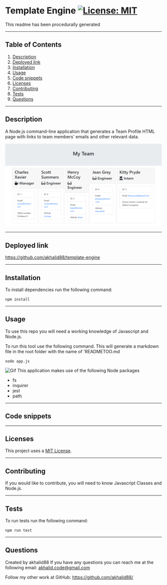 # Template Engine  [![License: MIT](https://img.shields.io/badge/License-MIT-yellow.svg)](https://opensource.org/licenses/MIT) 
This readme has been procedurally generated 

-----------------------
## Table of Contents
1. [Description](#description)
2. [Deployed link](#deployed-link)
3. [Installation](#installation)
4. [Usage](#usage)
5. [Code snippets](#code-snippets)
6. [Licenses](#licenses)
7. [Contributing](#contributing)
8. [Tests](#tests)
9. [Questions](#questions)

-----------------------
## Description
A Node.js command-line application that generates a Team Profile HTML page with links to team members' emails and other relevant data.

![Main](assets/main.png)

-----------------------
## Deployed link
https://github.com/akhalid88/template-engine

-----------------------
## Installation
To install dependencies run the following command:
```
npm install
```

-----------------------
## Usage
To use this repo you will need a working knowledge of Javascript and Node.js. 

To run this tool use the following command. This will generate a markdown file in the root folder with the name of 'READMETOO.md

```
node app.js
```
![Gif]()
This application makes use of the following Node packages
- fs
- inquirer
- jest
- path

-----------------------
## Code snippets

-----------------------
## Licenses
This project uses a [MIT License](https://opensource.org/licenses/MIT). 

-----------------------
## Contributing
If you would like to contribute, you will need to know Javascript Classes and Node.js.

-----------------------
## Tests
To run tests run the following command:
```
npm run test
```

-----------------------
## Questions
Created by akhalid88
If you have any questions you can reach me at the following email: [akhalid.code@gmail.com](mailto:akhalid.code@gmail.com)

Follow my other work at GitHub: https://github.com/akhalid88/
